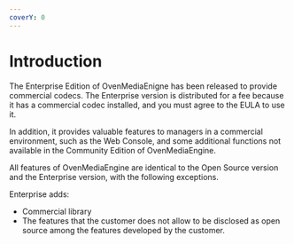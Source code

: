 ```yaml
---
coverY: 0
---
```


# Introduction

The Enterprise Edition of OvenMediaEnigne has been released to provide commercial codecs. The Enterprise version is distributed for a fee because it has a commercial codec installed, and you must agree to the EULA to use it.

In addition, it provides valuable features to managers in a commercial environment, such as the Web Console, and some additional functions not available in the Community Edition of OvenMediaEngine.

All features of OvenMediaEngine are identical to the Open Source version and the Enterprise version, with the following exceptions.

Enterprise adds:

* Commercial library
* The features that the customer does not allow to be disclosed as open source among the features developed by the customer.




